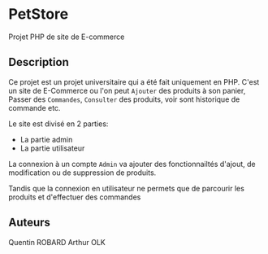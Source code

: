 # PetStore
Projet PHP de site de E-commerce

## Description
Ce projet est un projet universitaire qui a été fait uniquement en PHP.
C'est un site de E-Commerce ou l'on peut ```Ajouter``` des produits à son panier, Passer des ```Commandes```, ```Consulter``` des produits,
voir sont historique de commande etc.

Le site est divisé en 2 parties: 
  - La partie admin
  - La partie utilisateur

La connexion à un compte ```Admin``` va ajouter des fonctionnailtés d'ajout, de modification ou de suppression de produits.

Tandis que la connexion en utilisateur ne permets que de parcourir les produits et d'effectuer des commandes

## Auteurs
Quentin ROBARD
Arthur OLK
